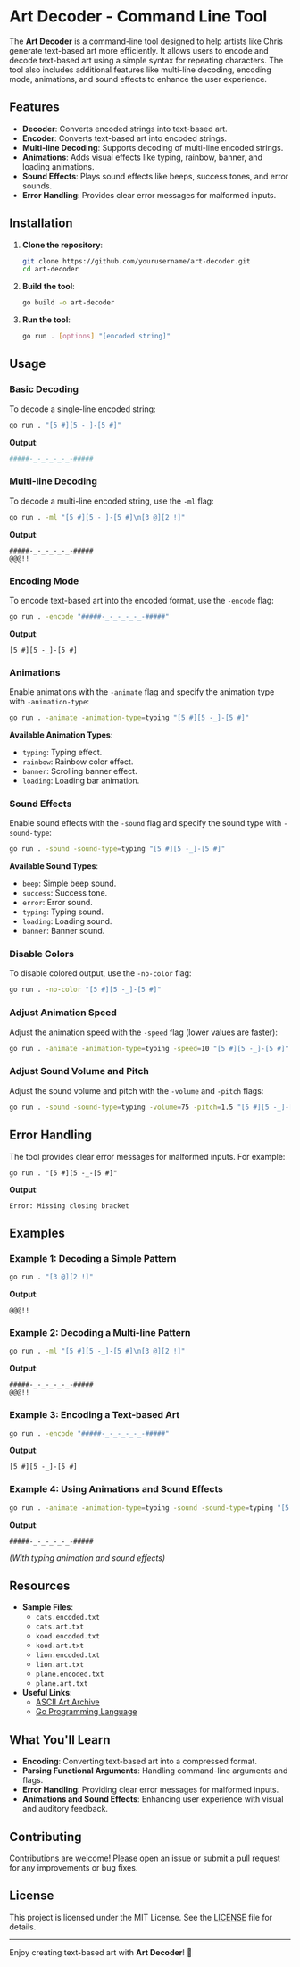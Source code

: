 # Art Decoder - Command Line Tool

The **Art Decoder** is a command-line tool designed to help artists like Chris generate text-based art more efficiently. It allows users to encode and decode text-based art using a simple syntax for repeating characters. The tool also includes additional features like multi-line decoding, encoding mode, animations, and sound effects to enhance the user experience.

## Features

- **Decoder**: Converts encoded strings into text-based art.
- **Encoder**: Converts text-based art into encoded strings.
- **Multi-line Decoding**: Supports decoding of multi-line encoded strings.
- **Animations**: Adds visual effects like typing, rainbow, banner, and loading animations.
- **Sound Effects**: Plays sound effects like beeps, success tones, and error sounds.
- **Error Handling**: Provides clear error messages for malformed inputs.

## Installation

1. **Clone the repository**:

   ```bash
   git clone https://github.com/yourusername/art-decoder.git
   cd art-decoder
   ```

2. **Build the tool**:

   ```bash
   go build -o art-decoder
   ```

3. **Run the tool**:

   ```bash
   go run . [options] "[encoded string]"
   ```

## Usage

### Basic Decoding

To decode a single-line encoded string:

```bash
go run . "[5 #][5 -_]-[5 #]"
```

**Output**:

```bash
#####-_-_-_-_-_-#####
```

### Multi-line Decoding

To decode a multi-line encoded string, use the `-ml` flag:

```bash
go run . -ml "[5 #][5 -_]-[5 #]\n[3 @][2 !]"
```

**Output**:

```
#####-_-_-_-_-_-#####
@@@!!
```

### Encoding Mode

To encode text-based art into the encoded format, use the `-encode` flag:

```bash
go run . -encode "#####-_-_-_-_-_-#####"
```

**Output**:

```
[5 #][5 -_]-[5 #]
```

### Animations

Enable animations with the `-animate` flag and specify the animation type with `-animation-type`:

```bash
go run . -animate -animation-type=typing "[5 #][5 -_]-[5 #]"
```

**Available Animation Types**:

- `typing`: Typing effect.
- `rainbow`: Rainbow color effect.
- `banner`: Scrolling banner effect.
- `loading`: Loading bar animation.

### Sound Effects

Enable sound effects with the `-sound` flag and specify the sound type with `-sound-type`:

```bash
go run . -sound -sound-type=typing "[5 #][5 -_]-[5 #]"
```

**Available Sound Types**:

- `beep`: Simple beep sound.
- `success`: Success tone.
- `error`: Error sound.
- `typing`: Typing sound.
- `loading`: Loading sound.
- `banner`: Banner sound.

### Disable Colors

To disable colored output, use the `-no-color` flag:

```bash
go run . -no-color "[5 #][5 -_]-[5 #]"
```

### Adjust Animation Speed

Adjust the animation speed with the `-speed` flag (lower values are faster):

```bash
go run . -animate -animation-type=typing -speed=10 "[5 #][5 -_]-[5 #]"
```

### Adjust Sound Volume and Pitch

Adjust the sound volume and pitch with the `-volume` and `-pitch` flags:

```bash
go run . -sound -sound-type=typing -volume=75 -pitch=1.5 "[5 #][5 -_]-[5 #]"
```

## Error Handling

The tool provides clear error messages for malformed inputs. For example:

```
go run . "[5 #][5 -_-[5 #]"
```

**Output**:

```
Error: Missing closing bracket
```

## Examples

### Example 1: Decoding a Simple Pattern

```bash
go run . "[3 @][2 !]"
```

**Output**:

```
@@@!!
```

### Example 2: Decoding a Multi-line Pattern

```bash
go run . -ml "[5 #][5 -_]-[5 #]\n[3 @][2 !]"
```

**Output**:

```
#####-_-_-_-_-_-#####
@@@!!
```

### Example 3: Encoding a Text-based Art

```bash
go run . -encode "#####-_-_-_-_-_-#####"
```

**Output**:

```
[5 #][5 -_]-[5 #]
```

### Example 4: Using Animations and Sound Effects

```bash
go run . -animate -animation-type=typing -sound -sound-type=typing "[5 #][5 -_]-[5 #]"
```

**Output**:

```
#####-_-_-_-_-_-#####
```

*(With typing animation and sound effects)*

## Resources

- **Sample Files**:
  - `cats.encoded.txt`
  - `cats.art.txt`
  - `kood.encoded.txt`
  - `kood.art.txt`
  - `lion.encoded.txt`
  - `lion.art.txt`
  - `plane.encoded.txt`
  - `plane.art.txt`
- **Useful Links**:
  - [ASCII Art Archive](http://www.ascii-art.de/)
  - [Go Programming Language](https://golang.org/)

## What You'll Learn

- **Encoding**: Converting text-based art into a compressed format.
- **Parsing Functional Arguments**: Handling command-line arguments and flags.
- **Error Handling**: Providing clear error messages for malformed inputs.
- **Animations and Sound Effects**: Enhancing user experience with visual and auditory feedback.

## Contributing

Contributions are welcome! Please open an issue or submit a pull request for any improvements or bug fixes.

## License

This project is licensed under the MIT License. See the [LICENSE](https://chat.deepseek.com/a/chat/s/LICENSE) file for details.

------

Enjoy creating text-based art with **Art Decoder**! 🎨